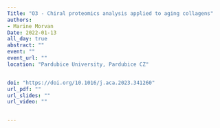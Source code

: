 ```yaml
---
Title: "O3 - Chiral proteomics analysis applied to aging collagens"
authors:
- Marine Morvan
Date: 2022-01-13
all_day: true
abstract: ""
event: ""
event_url: ""
location: "Pardubice University, Pardubice CZ"


doi: "https://doi.org/10.1016/j.aca.2023.341260"
url_pdf: ""
url_slides: ""
url_video: ""


---
```


